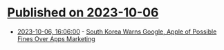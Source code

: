 # [Published on 2023-10-06](index.md)

* [2023-10-06, 16:06:00](https://tech.slashdot.org/story/23/10/06/166246/south-korea-warns-google-apple-of-possible-fines-over-apps-marketing?utm_source=rss1.0mainlinkanon&utm_medium=feed) - [South Korea Warns Google, Apple of Possible Fines Over Apps Marketing](https://tech.slashdot.org/story/23/10/06/166246/south-korea-warns-google-apple-of-possible-fines-over-apps-marketing?utm_source=rss1.0mainlinkanon&utm_medium=feed)
